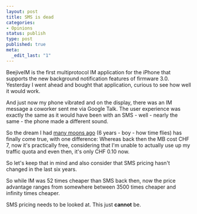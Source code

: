 ```yaml
---
layout: post
title: SMS is dead
categories:
- Opinions
status: publish
type: post
published: true
meta:
  _edit_last: "1"
---
```

BeejiveIM is the first multiprotocol IM application for the iPhone that supports the new background notification features of firmware 3.0. Yesterday I went ahead and bought that application, curious to see how well it would work.

And just now my phone vibrated and on the display, there was an IM message a coworker sent me via Google Talk. The user experience was exactly the same as it would have been with an SMS - well - nearly the same - the phone made a different sound.

So the dream I had <a href="http://www.gnegg.ch/2003/03/just-like-sms-only-cheaper/">many moons ago</a> (6 years - boy - how time flies) has finally come true, with one difference: Whereas back then the MB cost CHF 7, now it's practically free, considering that I'm unable to actually use up my traffic quota and even then, it's only CHF 0.10 now.

So let's keep that in mind and also consider that SMS pricing hasn't changed in the last six years.

So while IM was 52 times cheaper than SMS back then, now the price advantage ranges from somewhere between 3500 times cheaper and infinity times cheaper.

SMS pricing needs to be looked at. This just <strong>cannot</strong> be.
